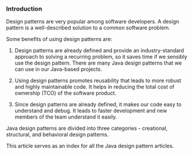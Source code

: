### Introduction

Design patterns are very popular among software developers. A design pattern is a well-described solution to a common software problem.

Some benefits of using design patterns are:

1. Design patterns are already defined and provide an industry-standard approach to solving a recurring problem, so it saves time if we sensibly use the design pattern. There are many Java design patterns that we can use in our Java-based projects.

2. Using design patterns promotes reusability that leads to more robust and highly maintainable code. It helps in reducing the total cost of ownership (TCO) of the software product.

3. Since design patterns are already defined, it makes our code easy to understand and debug. It leads to faster development and new members of the team understand it easily.

Java design patterns are divided into three categories - creational, structural, and behavioral design patterns.


This article serves as an index for all the Java design pattern articles.